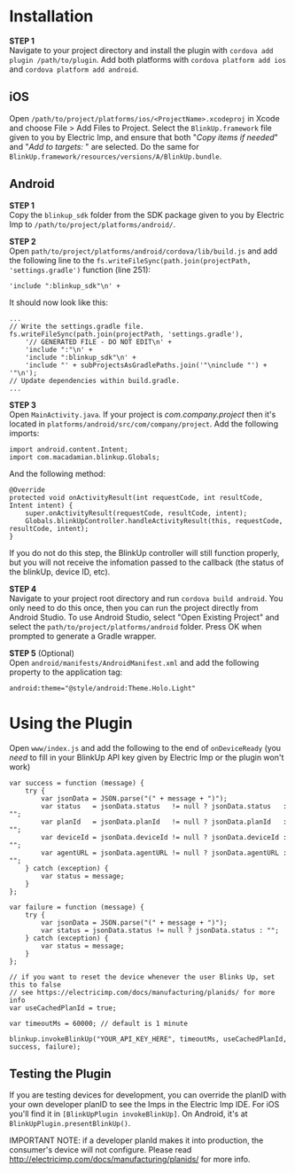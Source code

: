 Installation
==============

**STEP 1**<br>
Navigate to your project directory and install the plugin with `cordova add plugin /path/to/plugin`. Add both platforms with `cordova platform add ios` and `cordova platform add android`.

iOS
--------------
Open `/path/to/project/platforms/ios/<ProjectName>.xcodeproj` in Xcode and choose File > Add Files to Project. Select the `BlinkUp.framework` file given to you by Electric Imp, and ensure that both "*Copy items if needed*" and "*Add to targets: <ProjectName>*" are selected. Do the same for `BlinkUp.framework/resources/versions/A/BlinkUp.bundle`.


Android
--------------
**STEP 1**<br>
Copy the `blinkup_sdk` folder from the SDK package given to you by Electric Imp to `/path/to/project/platforms/android/`.

**STEP 2**<br>
Open `path/to/project/platforms/android/cordova/lib/build.js` and add the following line to the `fs.writeFileSync(path.join(projectPath, 'settings.gradle')` function (line 251):
```
'include ":blinkup_sdk"\n' +
```
It should now look like this:
```
...
// Write the settings.gradle file.
fs.writeFileSync(path.join(projectPath, 'settings.gradle'),
    '// GENERATED FILE - DO NOT EDIT\n' +
    'include ":"\n' +
    'include ":blinkup_sdk"\n' +
    'include "' + subProjectsAsGradlePaths.join('"\ninclude "') + '"\n');
// Update dependencies within build.gradle.
...
```

**STEP 3**<br>
Open `MainActivity.java`. If your project is *com.company.project* then it's located in `platforms/android/src/com/company/project`. Add the following imports:
```
import android.content.Intent;
import com.macadamian.blinkup.Globals;
```
And the following method:
```
@Override
protected void onActivityResult(int requestCode, int resultCode, Intent intent) {
    super.onActivityResult(requestCode, resultCode, intent);
    Globals.blinkUpController.handleActivityResult(this, requestCode, resultCode, intent);
}
```
If you do not do this step, the BlinkUp controller will still function properly, but you will not receive the infomation passed to the callback (the status of the blinkUp, device ID, etc).

**STEP 4**<br>
Navigate to your project root directory and run `cordova build android`. You only need to do this once, then you can run the project directly from Android Studio. To use Android Studio, select "Open Existing Project" and select the `path/to/project/platforms/android` folder. Press OK when prompted to generate a Gradle wrapper.

**STEP 5** (Optional)<br>
Open `android/manifests/AndroidManifest.xml` and add the following property to the application tag:
```
android:theme="@style/android:Theme.Holo.Light"
```

Using the Plugin
==========
Open `www/index.js` and add the following to the end of `onDeviceReady` (you *need* to fill in your BlinkUp API key given by Electric Imp or the plugin won't work)
```
var success = function (message) {
    try {
        var jsonData = JSON.parse("(" + message + ")");
        var status   = jsonData.status   != null ? jsonData.status   : "";
        var planId   = jsonData.planId   != null ? jsonData.planId   : "";
        var deviceId = jsonData.deviceId != null ? jsonData.deviceId : "";
        var agentURL = jsonData.agentURL != null ? jsonData.agentURL : "";
    } catch (exception) {
        var status = message;
    }
};

var failure = function (message) {
    try {
        var jsonData = JSON.parse("(" + message + ")");
        var status = jsonData.status != null ? jsonData.status : "";
    } catch (exception) {
        var status = message;
    }
};

// if you want to reset the device whenever the user Blinks Up, set this to false
// see https://electricimp.com/docs/manufacturing/planids/ for more info
var useCachedPlanId = true; 

var timeoutMs = 60000; // default is 1 minute

blinkup.invokeBlinkUp("YOUR_API_KEY_HERE", timeoutMs, useCachedPlanId, success, failure);
```

Testing the Plugin
-----------
If you are testing devices for development, you can override the planID with your own developer planID to see the Imps in the Electric Imp IDE. For iOS you'll find it in `[BlinkUpPlugin invokeBlinkUp]`. On Android, it's at `BlinkUpPlugin.presentBlinkUp()`.<br>

IMPORTANT NOTE: if a developer planId makes it into production, the consumer's device will not configure. Please read http://electricimp.com/docs/manufacturing/planids/ for more info.
